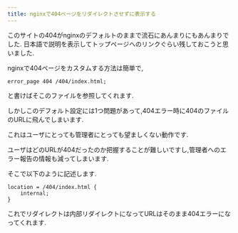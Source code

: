 ```yaml
---
title: nginxで404ページをリダイレクトさせずに表示する
---
```


このサイトの404がnginxのデフォルトのままで流石にあんまりにもあんまりでした.
日本語で説明を表示してトップページへのリンクぐらい残しておこうと思いました.

nginxで404ページをカスタムする方法は簡単で,

~~~nginx
error_page 404 /404/index.html;
~~~

と書けばそこのファイルを参照してくれます.

しかしこのデフォルト設定には1つ問題があって,404エラー時に404のファイルのURLに飛んでしまいます.

これはユーザにとっても管理者にとっても望ましくない動作です.

ユーザはどのURLが404だったのか把握することが難しいですし,管理者へのエラー報告の情報も減ってしまいます.

そこで以下のように記述します.

~~~nginx
location = /404/index.html {
    internal;
}
~~~

これでリダイレクトは内部リダイレクトになってURLはそのまま404エラーになってくれます.
